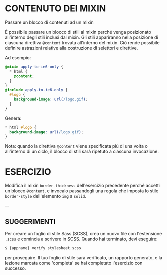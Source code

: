 # CONTENUTO DEI MIXIN

Passare un blocco di contenuti ad un mixin

È possibile passare un blocco di stili al mixin perché venga posizionato all'interno degli stili inclusi dal mixin. Gli stili appariranno nella posizione di ciascuna direttiva `@content` trovata all'interno del mixin. Ciò rende possibile definire astrazioni relative alla costruzione di selettori e direttive.

Ad esempio:

```scss
@mixin apply-to-ie6-only {
  * html {
    @content;
  }
}
@include apply-to-ie6-only {
  #logo {
    background-image: url(/logo.gif);
  }
}
```

Genera:

```css
* html #logo {
  background-image: url(/logo.gif);
}
```

Nota: quando la direttiva `@content` viene specificata più di una volta o all'interno di un ciclo, il blocco di stili sarà ripetuto a ciascuna invocazione.

# ESERCIZIO

Modifica il mixin `border-thickness` dell'esercizio precedente perché accetti un blocco `@content`, e invocalo passandogli una regola che imposta lo stile `border-style` dell'elemento `img` a `solid`.

--
## SUGGERIMENTI

Per creare un foglio di stile Sass (SCSS), crea un nuovo file con l'estensione `.scss` e comincia a scrivere in SCSS. Quando hai terminato, devi eseguire:

```sh
$ {appname} verify stylesheet.scss
```

per proseguire. Il tuo foglio di stile sarà verificato, un rapporto generato, e la lezione marcata come 'completa' se hai completato l'esercizio con successo.
